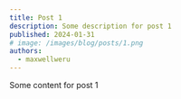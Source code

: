 ```yaml
---
title: Post 1
description: Some description for post 1
published: 2024-01-31
# image: /images/blog/posts/1.png
authors:
  - maxwellweru
---
```


Some content for post 1
